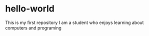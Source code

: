 # hello-world
This is my first repository 
I am a student who enjoys learning about computers and programing 
